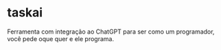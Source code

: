# taskai
Ferramenta com integração ao ChatGPT para ser como um programador, você pede oque quer e ele programa.
